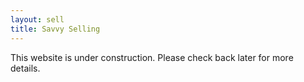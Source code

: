 ```yaml
---
layout: sell
title: Savvy Selling
---
```


This website is under construction. Please check back later for more details.